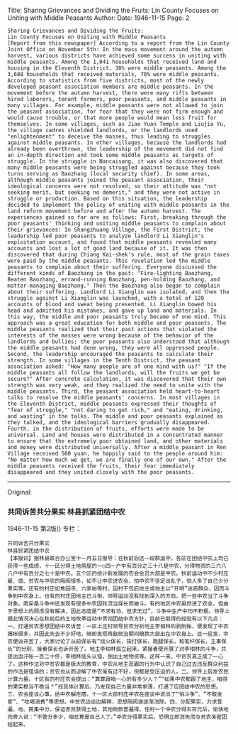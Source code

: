 Title: Sharing Grievances and Dividing the Fruits: Lin County Focuses on Uniting with Middle Peasants
Author:
Date: 1946-11-15
Page: 2

    Sharing Grievances and Dividing the Fruits:
    Lin County Focuses on Uniting with Middle Peasants
    [Report from this newspaper] According to a report from the Lin County Joint Office on November 5th: In the mass movement around the autumn harvest, various districts have achieved some success in uniting with middle peasants. Among the 1,041 households that received land and housing in the Eleventh District, 38% were middle peasants. Among the 3,688 households that received materials, 70% were middle peasants. According to statistics from five districts, most of the newly developed peasant association members are middle peasants. In the movement before the autumn harvest, there were many rifts between hired laborers, tenant farmers, poor peasants, and middle peasants in many villages. For example, middle peasants were not allowed to join the peasant association, for fear that they were not firm enough and would cause trouble, or that more people would mean less fruit for themselves. In some villages, such as Jiao Yuan Temple and Liujia Yu, the village cadres shielded landlords, or the landlords used "enlightenment" to deceive the masses, thus leading to struggles against middle peasants. In other villages, because the landlords had already been overthrown, the leadership of the movement did not find an in-depth direction and took some middle peasants as targets of struggle. In the struggle in Nancaisang, it was also discovered that many middle peasants were being struggled against because they took turns serving as Baozhang (local security chief). In some areas, although middle peasants joined the peasant association, their ideological concerns were not resolved, so their attitude was "not seeking merit, but seeking no demerit," and they were not active in struggle or production. Based on this situation, the leadership decided to implement the policy of uniting with middle peasants in the land reform movement before and after the autumn harvest. The experiences gained so far are as follows: First, breaking through the poor peasants' thinking and uniting middle peasants to complain about their grievances: In Shangzhuang Village, the First District, the leadership led poor peasants to analyze landlord Li Xianglin's exploitation account, and found that middle peasants revealed many accounts and lost a lot of good land because of it. It was then discovered that during Chiang Kai-shek's rule, most of the grain taxes were paid by the middle peasants. This revelation led the middle peasants to complain about their suffering. Everyone discussed the different kinds of Baozhang in the past: "Fire-lighting Baozhang, Beaten Baozhang, errand-running Baozhang, pen-holding Baozhang, and matter-managing Baozhang." Then the Baozhang also began to complain about their suffering. Landlord Li Xianglin was isolated, and then the struggle against Li Xianglin was launched, with a total of 120 accounts of blood and sweat being presented. Li Xianglin bowed his head and admitted his mistakes, and gave up land and materials. In this way, the middle and poor peasants truly became of one mind. This approach was a great education for both middle and poor peasants. The middle peasants realized that their past actions that violated the interests of the masses were wrong because of the behavior of the landlords and bullies; the poor peasants also understood that although the middle peasants had done wrong, they were all oppressed people. Second, the leadership encouraged the peasants to calculate their strength. In some villages in the Tenth District, the peasant association asked: "How many people are of one mind with us?" "If the middle peasants all follow the landlords, will the fruits we get be secure?" After concrete calculation, it was discovered that their own strength was very weak, and they realized the need to unite with the middle peasants. Third, the peasant association held heart-to-heart talks to resolve the middle peasants' concerns. In most villages in the Eleventh District, middle peasants expressed their thoughts of "fear of struggle," "not daring to get rich," and "eating, drinking, and wasting" in the talks. The middle and poor peasants explained as they talked, and the ideological barriers gradually disappeared. Fourth, in the distribution of fruits, efforts were made to be universal. Land and houses were distributed in a concentrated manner to ensure that the extremely poor obtained land, and other materials and money were distributed universally. After a middle peasant in Ren Village received 500 yuan, he happily said to the people around him: "No matter how much we get, we are finally one of our own." After the middle peasants received the fruits, their fear immediately disappeared and they united closely with the poor peasants.



<hr /> 

Original: 


### 共同诉苦共分果实  林县抓紧团结中农

1946-11-15
第2版()
专栏：

    共同诉苦共分果实
    林县抓紧团结中农
    【本报讯】据林县联合办公室十一月五日报导：在秋前后这一段群运中，各区在团结中农上均已获得一些成绩，十一区分得土地房屋的一○四一户中有百分之三十八是中农，分得物资的三六八八户中有百分之七十是中农。五个区的统计新发展的农会会员大部是中农。秋前运动中不少村庄雇、佃、贫农与中农的隔阂很多，如不让中农进农会，怕中农不坚定出乱子，怕人多了自己少分果实等。还有的村庄如焦园寺、六家峪等村，因村干包庇地主或地主以“开明”迷惑群众，因而斗争到中农身上。也有的村庄因地主已斗倒，领导运动没有找到深入的方向，把一些中农当了斗争对象。南采桑斗争中还发现有很多中农因轮流当保长而被斗。有的地区中农虽然进了农会，但由于思想上的顾虑没有解决，因此态度是“不求有功，但求无过”，斗争中生产中均不积极。领导上据此情况决心在秋前后的土地改革运动中贯彻团结中农方针，目前已取得的经验有以下几点：一、打通贫农思想团结中农诉苦：一区上庄村领导贫农分析地主李相林的剥削帐，便发现了中农揭帐很多，并因此失去不少好地，继即发现蒋敌统治期间粮款大部出在中农身上。这一启发，中农便诉开苦了，大家讨论了从前保长有“烧火保长，挨打保长，跑腿保长，和笔杆保长，主事保长”的分别，接着保长也诉开苦了。地主李相林孤立起来，紧接着便开展了对李相林的斗争，共提出血汗帐一百二十件，李相林低头认错，倒出土地物资等。这样一来，中贫农真正成了一心了。这种作法对中贫农都是极大的教育，中农从地主恶霸的行为中认识了自己过去违反群众利益的作法是错误的；贫农也从而谅解了中农虽有过不好，但都是受压迫的人。二、领导上启发农民计算力量。十区有的村庄农会提出：“算算跟咱一心的有多少人？”“如果中农都跟了地主，咱得的果实稳当不稳当？”经具体计算后，乃发现自己力量非常单薄，打通了应团结中农的思想。三、农会座谈心事，给中农解疙瘩。十一区大部村庄中农在座谈中说出了“怕斗争”、“不敢发家”、“吃喝浪费”等思想。中贫农边谈边解释，思想隔阂遂逐渐消除。四、分配果实，力求普遍，地、房集中分，保证赤贫获得土地，其他物款普遍得。任村一个中农分得五百元后，愉快地向旁人说：“不管分多少，咱总算是自己人了。”中农分得果实后，恐惧立即消失而与贫农亲密团结起来。
